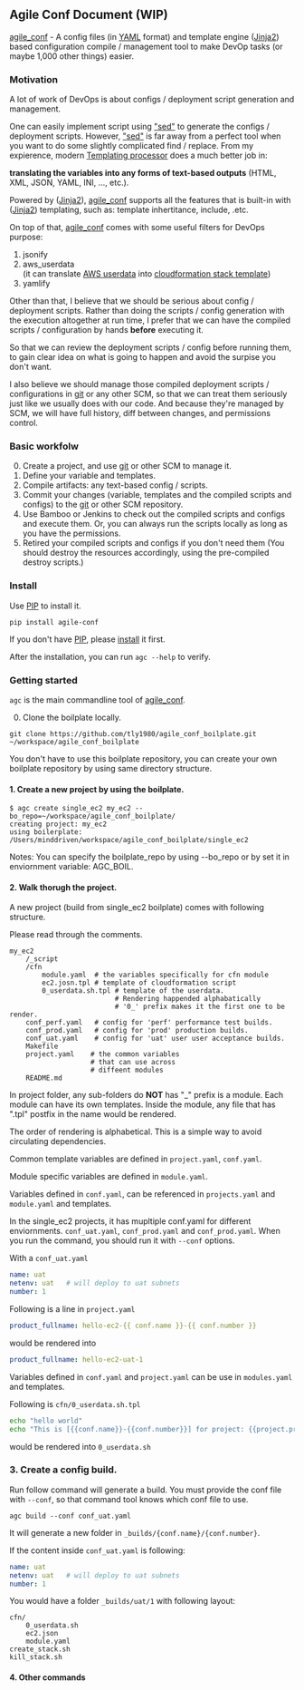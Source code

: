 ## Agile Conf Document (WIP)

[agile_conf](https://github.com/tly1980/agile_conf) - A config files (in [YAML](http://yaml.org) format) and template engine ([Jinja2](http://jinja.pocoo.org)) based configuration compile / management tool to make DevOp tasks (or maybe 1,000 other things) easier.

### Motivation

A lot of work of DevOps is about configs / deployment script generation and management.

One can easily implement script using ["sed"](http://en.wikipedia.org/wiki/Sed) to generate the configs / deployment scripts.
However, ["sed"](http://en.wikipedia.org/wiki/Sed) is far away from a perfect tool when you want to do some slightly complicated find / replace.
From my expierence, modern [Templating processor](http://en.wikipedia.org/wiki/Template_processor) does a much better job in:

**translating the variables into any forms of text-based outputs** (HTML, XML, JSON, YAML, INI, ..., etc.).

Powered by ([Jinja2](http://jinja.pocoo.org)), [agile_conf](https://github.com/tly1980/agile_conf) supports all the features that is built-in with ([Jinja2](http://jinja.pocoo.org)) templating, such as:
template inhertitance, include, .etc.

On top of that, [agile_conf](https://github.com/tly1980/agile_conf) comes with some useful filters for DevOps purpose:

1. jsonify
2. aws_userdata     
(it can translate [AWS userdata](http://docs.aws.amazon.com/AWSEC2/latest/UserGuide/user-data.html) into [cloudformation stack template](http://aws.amazon.com/cloudformation/aws-cloudformation-templates/))
3. yamlify

Other than that, I believe that we should be serious about config / deployment scripts. Rather than doing the scripts / config generation with the execution altogether at run time, I prefer that we can have the compiled scripts / configuration by hands **before** executing it. 

So that we can review the deployment scripts / config before running them, to gain clear idea on what is going to happen and avoid the surpise you don't want.

I also believe we should manage those compiled deployment scripts / configurations in [git](http://git-scm.com) or any other SCM, so that we can treat them seriously just like we usually does with our code.
And because they're managed by SCM, we will have full history, diff between changes, and permissions control.


### Basic workfolw

0. Create a project, and use [git](http://git-scm.com) or other SCM to manage it.
1. Define your variable and templates. 
2. Compile artifacts: any text-based config / scripts.
3. Commit your changes (variable, templates and the compiled scripts and configs) to the [git](http://git-scm.com) or other SCM repository.
4. Use Bamboo or Jenkins to check out the compiled scripts and configs and execute them.
Or, you can always run the scripts locally as long as you have the permissions.
5. Retired your compiled scripts and configs if you don't need them (You should destroy the resources accordingly, using the pre-compiled destroy scripts.)

### Install

Use [PIP](https://pip.pypa.io/en/latest/quickstart.html) to install it.

```
pip install agile-conf
```
If you don't have [PIP](https://pip.pypa.io/en/latest/quickstart.html), please [install](https://pip.pypa.io/en/latest/installing.html) it first.

After the installation, you can run ```agc --help``` to verify.

### Getting started
```agc``` is the main commandline tool of [agile_conf](https://github.com/tly1980/agile_conf).

0. Clone the boilplate locally.
```
git clone https://github.com/tly1980/agile_conf_boilplate.git ~/workspace/agile_conf_boilplate
```

You don't have to use this boilplate repository, you can create your own boilplate repository by using same directory structure.


#### 1. Create a new project by using the boilplate. 

```
$ agc create single_ec2 my_ec2 --bo_repo=~/workspace/agile_conf_boilplate/
creating project: my_ec2
using boilerplate: /Users/minddriven/workspace/agile_conf_boilplate/single_ec2
```

Notes: You can specify the boilplate_repo by using --bo_repo or by set it in enviornment variable: AGC_BOIL.

#### 2. Walk thorugh the project.

A new project (build from single_ec2 boilplate) comes with following structure.

Please read through the comments.

```
my_ec2
	/_script
	/cfn
		module.yaml  # the variables specifically for cfn module
		ec2.josn.tpl # template of cloudformation script
		0_userdata.sh.tpl # template of the userdata. 
						  # Rendering happended alphabatically
						  # '0_' prefix makes it the first one to be render.
	conf_perf.yaml   # config for 'perf' performance test builds.
	conf_prod.yaml   # config for 'prod' production builds.
	conf_uat.yaml    # config for 'uat' user user acceptance builds.
	Makefile
	project.yaml    # the common variables 
	                # that can use across 
	                # diffeent modules
	README.md
```

In project folder, any sub-folders do **NOT** has "_" prefix is a module. Each module can have its own templates. 
Inside the module, any file that has ".tpl" postfix in the name would be rendered.

The order of rendering is alphabetical. This is a simple way to avoid circulating dependencies.

Common template variables are defined in ```project.yaml```, ```conf.yaml```.

Module specific variables are defined in ```module.yaml```.


Variables defined in ```conf.yaml```, can be referenced in ```projects.yaml``` and ```module.yaml``` and templates.

In the single_ec2 projects, it has mupltiple conf.yaml for different enviornments.
```conf_uat.yaml```, ```conf_prod.yaml``` and ```conf_prod.yaml```. When you run the command, you should run it with ```--conf``` options.


With a ```conf_uat.yaml```
```yaml
name: uat
netenv: uat   # will deploy to uat subnets
number: 1
```

Following is a line in ```project.yaml```
```yaml
product_fullname: hello-ec2-{{ conf.name }}-{{ conf.number }}
```

would be rendered into

```yaml
product_fullname: hello-ec2-uat-1
```


Variables defined in ```conf.yaml``` and ```project.yaml``` can be use in ```modules.yaml``` and templates.

Following is ```cfn/0_userdata.sh.tpl```

```bash
echo "hello world"
echo "This is [{{conf.name}}-{{conf.number}}] for project: {{project.product_fullname}}"
```

would be rendered into ```0_userdata.sh```

### 3. Create a config build.

Run follow command will generate a build. 
You must provide the conf file with ```--conf```, so that command tool knows which conf file to use.

```
agc build --conf conf_uat.yaml
```

It will generate a new folder in ```_builds/{conf.name}/{conf.number}```.

If the content inside ```conf_uat.yaml``` is following:

```yaml
name: uat
netenv: uat   # will deploy to uat subnets
number: 1
```

You would have a folder ```_builds/uat/1``` with following layout:

```
cfn/
	0_userdata.sh
	ec2.json
	module.yaml
create_stack.sh
kill_stack.sh
```

#### 4. Other commands



